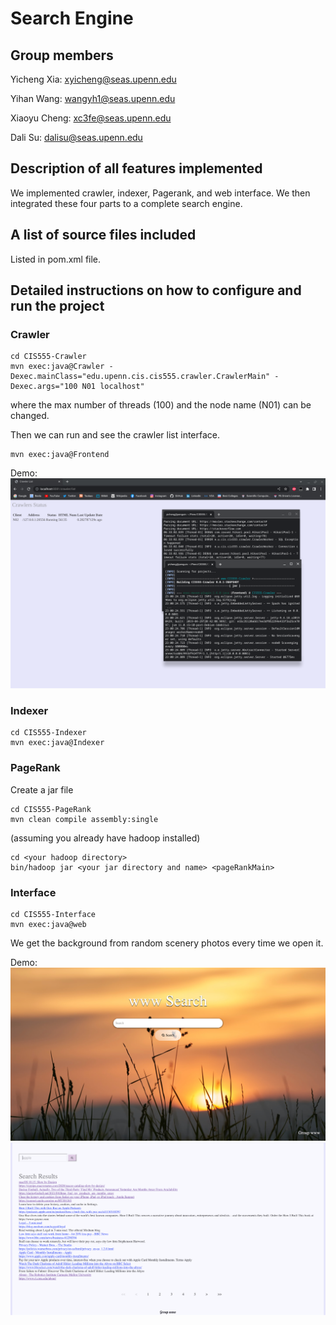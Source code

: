 # Search Engine

## Group members
Yicheng Xia: xyicheng@seas.upenn.edu

Yihan Wang: wangyh1@seas.upenn.edu

Xiaoyu Cheng: xc3fe@seas.upenn.edu

Dali Su: dalisu@seas.upenn.edu

## Description of all features implemented
We implemented crawler, indexer, Pagerank, and web interface. We then integrated these four parts to a complete search engine.

## A list of source files included
Listed in pom.xml file.

## Detailed instructions on how to configure and run the project

### Crawler
```
cd CIS555-Crawler
mvn exec:java@Crawler -Dexec.mainClass="edu.upenn.cis.cis555.crawler.CrawlerMain" -Dexec.args="100 N01 localhost"
```
where the max number of threads (100) and the node name (N01) can be changed.

Then we can run and see the crawler list interface.
```
mvn exec:java@Frontend
```
Demo:
![crawlerlist demo](./CIS555-Crawler/crawlerlist-demo.png)

### Indexer
```
cd CIS555-Indexer
mvn exec:java@Indexer
```

### PageRank

Create a jar file 
```
cd CIS555-PageRank
mvn clean compile assembly:single 
```
(assuming you already have hadoop installed)
```
cd <your hadoop directory>
bin/hadoop jar <your jar directory and name> <pageRankMain>
```

### Interface

```
cd CIS555-Interface
mvn exec:java@web
```

We get the background from random scenery photos every time we open it.

Demo:
![search engine demo](./CIS555-Interface/search-engine-demo.png)
![search engine results demo](./CIS555-Interface/search-engine-results-demo.png)
